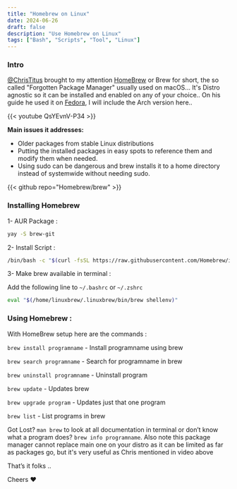 ```yaml
---
title: "Homebrew on Linux"
date: 2024-06-26
draft: false
description: "Use Homebrew on Linux"
tags: ["Bash", "Scripts", "Tool", "Linux"]
---
```

### Intro

[@ChrisTitus](https://christitus.com/) brought to my attention [HomeBrew](https://brew.sh/) or Brew for short, the so called "Forgotten Package Manager" usually used on macOS... It's Distro agnostic so it can be installed and enabled on any of your choice.. On his guide he used it on [Fedora](https://getfedora.org/), I will include the Arch version here..

{{< youtube QsYEvnV-P34 >}}

**Main issues it addresses:**

* Older packages from stable Linux distributions
* Putting the installed packages in easy spots to reference them and modify them when needed.
* Using sudo can be dangerous and brew installs it to a home directory instead of systemwide without needing sudo.

{{< github repo="Homebrew/brew" >}}

### Installing Homebrew

1- AUR Package :

```Bash
yay -S brew-git
```

2- Install Script :

```Bash
/bin/bash -c "$(curl -fsSL https://raw.githubusercontent.com/Homebrew/install/HEAD/install.sh)"
```

3- Make brew available in terminal :

Add the following line to `~/.bashrc` or `~/.zshrc`

```Bash
eval "$(/home/linuxbrew/.linuxbrew/bin/brew shellenv)"
```

### Using Homebrew :

With HomeBrew setup here are the commands :


`brew install programname` - Install programname using brew

`brew search programname` - Search for programname in brew

`brew uninstall programname` - Uninstall program

`brew update` - Updates brew

`brew upgrade program` - Updates just that one program

`brew list` - List programs in brew


Got Lost? `man brew` to look at all documentation in terminal or don’t know what a program does? `brew info programname`. Also note this package manager cannot replace main one on your distro as it can be limited as far as packages go, but it's very useful as Chris mentioned in video above

That’s it folks ..

Cheers :heart:
